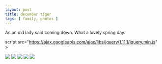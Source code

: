 ```yaml
---
layout: post
title: december tiger
tags: [ family, photos ]
---
```

As an old lady said coming down. What a lovely spring day. 

script src="https://ajax.googleapis.com/ajax/libs/jquery/1.11.1/jquery.min.js" ></script>
<link href="https://cdnjs.cloudflare.com/ajax/libs/fotorama/4.6.4/fotorama.min.css" rel="stylesheet">
<script src="https://cdnjs.cloudflare.com/ajax/libs/fotorama/4.6.4/fotorama.min.js" ></script>

<div class="fotorama"  data-allowfullscreen="true" data-width="800" data-height="600">
    <!--https://photos.app.goo.gl/rgjWeq5vbxXetz5c7-->
    <img src="https://images.northbriton.net/AP1GczNo7tGnewhlI3_i4WHqk_fqo1ATIp-ODaLmokAQoxOadp9rf4g1n2O0FuaukkY9QAnm6XcOL9XM2pNPhiFUKY6S7S-DbYSinHmjHOGiDvMBFzAX3oom">
    <img src="https://images.northbriton.net/AP1GczO9rInvpAav9_NBYuhs_gxYNxPd3ry2w5053t70s6woZZPMpGXMkddImNpGzU6dw983SMnqfz_wXH7Y19_B_0eVppgNw9w9XADzLt5E_raorm3umlGz">
    <img src="https://images.northbriton.net/AP1GczNZsrgUoH-XTsABhEFgCGARNG76SMOBp3Nqr2ScnIf3_kPtTmagQ4Wt3hR8Gr08OW2bG5plmLXtPXDAWBXkpHIDOX5VDuuWbnJJOZ4JIIZfrW7g5IJQ">
    <img src="https://images.northbriton.net/AP1GczPy7hl4Y5vsuSTdoXX0utjbw-E2n0_BLtXAZ-nw4UmgZUbJpDPnPBVlRDjMg2iacHmxxyCEu7h9cTvxxlrUS9A76pPoJwhi_syQtT4oJ0JB_JDC5qbq">
    <img src="https://images.northbriton.net/AP1GczNW5gr_DIiYpk0mGpe_GbAv2HSRL6a8K7SwkcvzpwqIYp420D3-ymTKEsz7_EmLOTm-5IyvbPn6Fe-2Ark-r_An_sUobsSG96ULAY-Vy1S-UnpXISYS">
</div>